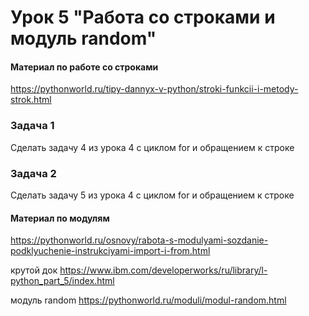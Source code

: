 # Урок 5 "Работа со строками и модуль random"

#### Материал по работе со строками

https://pythonworld.ru/tipy-dannyx-v-python/stroki-funkcii-i-metody-strok.html

### Задача 1
Сделать задачу 4 из урока 4 с циклом for и обращением к строке


### Задача 2
Сделать задачу 5 из урока 4 с циклом for и обращением к строке


#### Материал по модулям

https://pythonworld.ru/osnovy/rabota-s-modulyami-sozdanie-podklyuchenie-instrukciyami-import-i-from.html

крутой док https://www.ibm.com/developerworks/ru/library/l-python_part_5/index.html

модуль random https://pythonworld.ru/moduli/modul-random.html